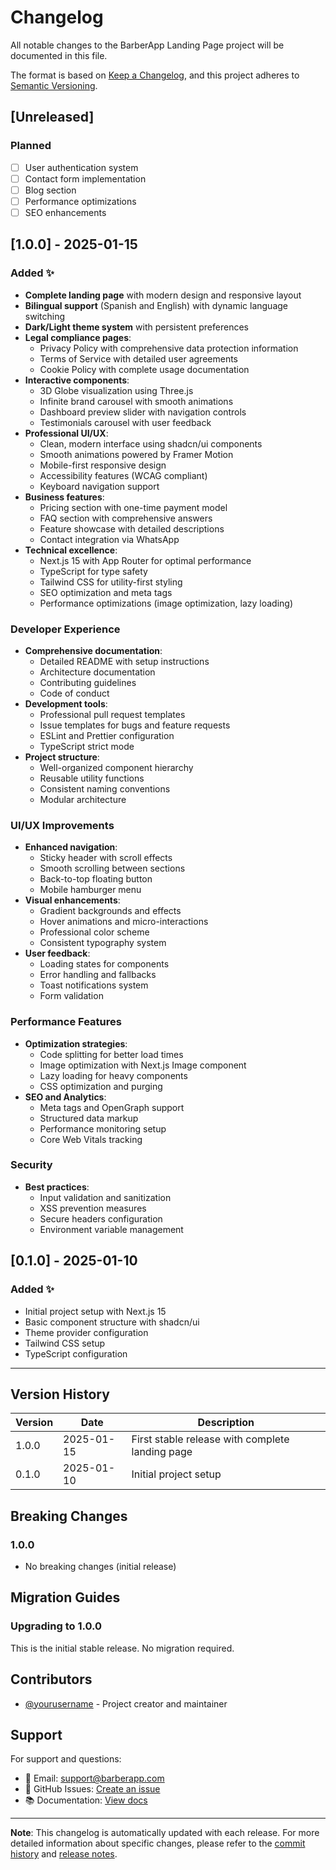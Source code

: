 # Changelog

All notable changes to the BarberApp Landing Page project will be documented in this file.

The format is based on [Keep a Changelog](https://keepachangelog.com/en/1.0.0/),
and this project adheres to [Semantic Versioning](https://semver.org/spec/v2.0.0.html).

## [Unreleased]

### Planned
- [ ] User authentication system
- [ ] Contact form implementation
- [ ] Blog section
- [ ] Performance optimizations
- [ ] SEO enhancements

## [1.0.0] - 2025-01-15

### Added ✨
- **Complete landing page** with modern design and responsive layout
- **Bilingual support** (Spanish and English) with dynamic language switching
- **Dark/Light theme system** with persistent preferences
- **Legal compliance pages**:
  - Privacy Policy with comprehensive data protection information
  - Terms of Service with detailed user agreements
  - Cookie Policy with complete usage documentation
- **Interactive components**:
  - 3D Globe visualization using Three.js
  - Infinite brand carousel with smooth animations
  - Dashboard preview slider with navigation controls
  - Testimonials carousel with user feedback
- **Professional UI/UX**:
  - Clean, modern interface using shadcn/ui components
  - Smooth animations powered by Framer Motion
  - Mobile-first responsive design
  - Accessibility features (WCAG compliant)
  - Keyboard navigation support
- **Business features**:
  - Pricing section with one-time payment model
  - FAQ section with comprehensive answers
  - Feature showcase with detailed descriptions
  - Contact integration via WhatsApp
- **Technical excellence**:
  - Next.js 15 with App Router for optimal performance
  - TypeScript for type safety
  - Tailwind CSS for utility-first styling
  - SEO optimization and meta tags
  - Performance optimizations (image optimization, lazy loading)

### Developer Experience
- **Comprehensive documentation**:
  - Detailed README with setup instructions
  - Architecture documentation
  - Contributing guidelines
  - Code of conduct
- **Development tools**:
  - Professional pull request templates
  - Issue templates for bugs and feature requests
  - ESLint and Prettier configuration
  - TypeScript strict mode
- **Project structure**:
  - Well-organized component hierarchy
  - Reusable utility functions
  - Consistent naming conventions
  - Modular architecture

### UI/UX Improvements
- **Enhanced navigation**:
  - Sticky header with scroll effects
  - Smooth scrolling between sections
  - Back-to-top floating button
  - Mobile hamburger menu
- **Visual enhancements**:
  - Gradient backgrounds and effects
  - Hover animations and micro-interactions
  - Professional color scheme
  - Consistent typography system
- **User feedback**:
  - Loading states for components
  - Error handling and fallbacks
  - Toast notifications system
  - Form validation

### Performance Features
- **Optimization strategies**:
  - Code splitting for better load times
  - Image optimization with Next.js Image component
  - Lazy loading for heavy components
  - CSS optimization and purging
- **SEO and Analytics**:
  - Meta tags and OpenGraph support
  - Structured data markup
  - Performance monitoring setup
  - Core Web Vitals tracking

### Security
- **Best practices**:
  - Input validation and sanitization
  - XSS prevention measures
  - Secure headers configuration
  - Environment variable management

## [0.1.0] - 2025-01-10

### Added ✨
- Initial project setup with Next.js 15
- Basic component structure with shadcn/ui
- Theme provider configuration
- Tailwind CSS setup
- TypeScript configuration

---

## Version History

| Version | Date | Description |
|---------|------|-------------|
| 1.0.0 | 2025-01-15 | First stable release with complete landing page |
| 0.1.0 | 2025-01-10 | Initial project setup |

## Breaking Changes

### 1.0.0
- No breaking changes (initial release)

## Migration Guides

### Upgrading to 1.0.0
This is the initial stable release. No migration required.

## Contributors

- [@yourusername](https://github.com/yourusername) - Project creator and maintainer

## Support

For support and questions:
- 📧 Email: support@barberapp.com
- 💬 GitHub Issues: [Create an issue](https://github.com/yourusername/saas-landing-page/issues)
- 📚 Documentation: [View docs](https://github.com/yourusername/saas-landing-page/docs)

---

**Note**: This changelog is automatically updated with each release. For more detailed information about specific changes, please refer to the [commit history](https://github.com/yourusername/saas-landing-page/commits/main) and [release notes](https://github.com/yourusername/saas-landing-page/releases). 